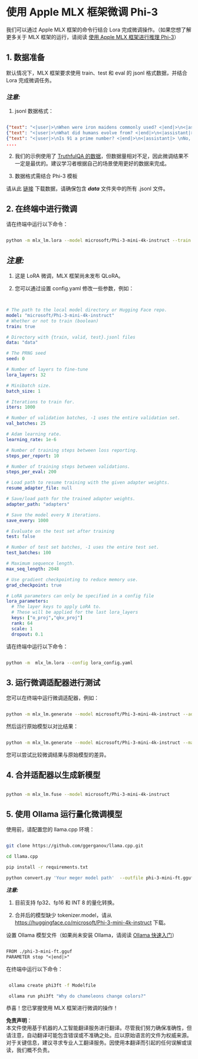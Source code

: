 # **使用 Apple MLX 框架微调 Phi-3**

我们可以通过 Apple MLX 框架的命令行结合 Lora 完成微调操作。（如果您想了解更多关于 MLX 框架的运行，请阅读 [使用 Apple MLX 框架进行推理 Phi-3](../03.FineTuning/03.Inference/MLX_Inference.md)）

## **1. 数据准备**

默认情况下，MLX 框架要求使用 train、test 和 eval 的 jsonl 格式数据，并结合 Lora 完成微调任务。

### ***注意:***

1. jsonl 数据格式：

```json

{"text": "<|user|>\nWhen were iron maidens commonly used? <|end|>\n<|assistant|> \nIron maidens were never commonly used <|end|>"}
{"text": "<|user|>\nWhat did humans evolve from? <|end|>\n<|assistant|> \nHumans and apes evolved from a common ancestor <|end|>"}
{"text": "<|user|>\nIs 91 a prime number? <|end|>\n<|assistant|> \nNo, 91 is not a prime number <|end|>"}
....

```

2. 我们的示例使用了 [TruthfulQA 的数据](https://github.com/sylinrl/TruthfulQA/blob/main/TruthfulQA.csv)，但数据量相对不足，因此微调结果不一定是最优的。建议学习者根据自己的场景使用更好的数据来完成。

3. 数据格式需结合 Phi-3 模板

请从此 [链接](../../../../code/04.Finetuning/mlx) 下载数据，请确保包含 ***data*** 文件夹中的所有 .jsonl 文件。

## **2. 在终端中进行微调**

请在终端中运行以下命令：

```bash

python -m mlx_lm.lora --model microsoft/Phi-3-mini-4k-instruct --train --data ./data --iters 1000 

```

## ***注意:***

1. 这是 LoRA 微调，MLX 框架尚未发布 QLoRA。

2. 您可以通过设置 config.yaml 修改一些参数，例如：

```yaml


# The path to the local model directory or Hugging Face repo.
model: "microsoft/Phi-3-mini-4k-instruct"
# Whether or not to train (boolean)
train: true

# Directory with {train, valid, test}.jsonl files
data: "data"

# The PRNG seed
seed: 0

# Number of layers to fine-tune
lora_layers: 32

# Minibatch size.
batch_size: 1

# Iterations to train for.
iters: 1000

# Number of validation batches, -1 uses the entire validation set.
val_batches: 25

# Adam learning rate.
learning_rate: 1e-6

# Number of training steps between loss reporting.
steps_per_report: 10

# Number of training steps between validations.
steps_per_eval: 200

# Load path to resume training with the given adapter weights.
resume_adapter_file: null

# Save/load path for the trained adapter weights.
adapter_path: "adapters"

# Save the model every N iterations.
save_every: 1000

# Evaluate on the test set after training
test: false

# Number of test set batches, -1 uses the entire test set.
test_batches: 100

# Maximum sequence length.
max_seq_length: 2048

# Use gradient checkpointing to reduce memory use.
grad_checkpoint: true

# LoRA parameters can only be specified in a config file
lora_parameters:
  # The layer keys to apply LoRA to.
  # These will be applied for the last lora_layers
  keys: ["o_proj","qkv_proj"]
  rank: 64
  scale: 1
  dropout: 0.1


```

请在终端中运行以下命令：

```bash

python -m  mlx_lm.lora --config lora_config.yaml

```

## **3. 运行微调适配器进行测试**

您可以在终端中运行微调适配器，例如：

```bash

python -m mlx_lm.generate --model microsoft/Phi-3-mini-4k-instruct --adapter-path ./adapters --max-token 2048 --prompt "Why do chameleons change colors? " --eos-token "<|end|>"    

```

然后运行原始模型以对比结果：

```bash

python -m mlx_lm.generate --model microsoft/Phi-3-mini-4k-instruct --max-token 2048 --prompt "Why do chameleons change colors? " --eos-token "<|end|>"    

```

您可以尝试比较微调结果与原始模型的差异。

## **4. 合并适配器以生成新模型**

```bash

python -m mlx_lm.fuse --model microsoft/Phi-3-mini-4k-instruct

```

## **5. 使用 Ollama 运行量化微调模型**

使用前，请配置您的 llama.cpp 环境：

```bash

git clone https://github.com/ggerganov/llama.cpp.git

cd llama.cpp

pip install -r requirements.txt

python convert.py 'Your meger model path'  --outfile phi-3-mini-ft.gguf --outtype f16 

```

***注意:***

1. 目前支持 fp32、fp16 和 INT 8 的量化转换。

2. 合并后的模型缺少 tokenizer.model，请从 https://huggingface.co/microsoft/Phi-3-mini-4k-instruct 下载。

设置 Ollama 模型文件（如果尚未安装 Ollama，请阅读 [Ollama 快速入门](https://ollama.com/)）

```txt

FROM ./phi-3-mini-ft.gguf
PARAMETER stop "<|end|>"

```

在终端中运行以下命令：

```bash

 ollama create phi3ft -f Modelfile 

 ollama run phi3ft "Why do chameleons change colors?" 

```

恭喜！您已掌握使用 MLX 框架进行微调的操作！

**免责声明**：  
本文件使用基于机器的人工智能翻译服务进行翻译。尽管我们努力确保准确性，但请注意，自动翻译可能包含错误或不准确之处。应以原始语言的文件为权威来源。对于关键信息，建议寻求专业人工翻译服务。因使用本翻译而引起的任何误解或误读，我们概不负责。